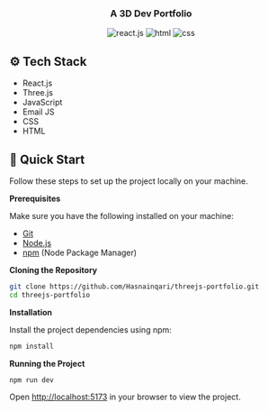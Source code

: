 <h3 align="center">A 3D Dev Portfolio</h3>

<div align="center">
    <img src="https://img.shields.io/badge/-React_JS-black?style=for-the-badge&logoColor=white&logo=react&color=61DAFB" alt="react.js" />
    <img src="https://img.shields.io/badge/html-black?style=for-the-badge&logoColor=white&logo=html&color=DD4B25" alt="html" />
    <img src="https://img.shields.io/badge/css-black?style=for-the-badge&logoColor=white&logo=css&color=2785E4" alt="css" />
</div>

## <a name="tech-stack">⚙️ Tech Stack</a>

- React.js
- Three.js
- JavaScript
- Email JS
- CSS
- HTML

## <a name="quick-start">🤸 Quick Start</a>

Follow these steps to set up the project locally on your machine.

**Prerequisites**

Make sure you have the following installed on your machine:

- [Git](https://git-scm.com/)
- [Node.js](https://nodejs.org/en)
- [npm](https://www.npmjs.com/) (Node Package Manager)

**Cloning the Repository**

```bash
git clone https://github.com/Hasnainqari/threejs-portfolio.git
cd threejs-portfolio
```

**Installation**

Install the project dependencies using npm:

```bash
npm install
```

**Running the Project**

```bash
npm run dev
```

Open [http://localhost:5173](http://localhost:5173) in your browser to view the project.

<img src="" />
